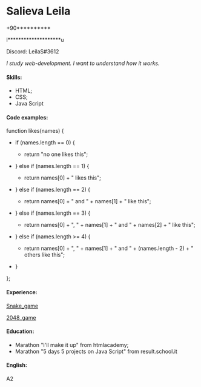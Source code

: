 # Salieva Leila

  +90**********
  
  l********************u
  
  Discord: LeilaS#3612 
  
*I study web-development. I want to understand how it works.*
 
#### Skills:
- HTML;
- CSS;
- Java Script

#### Code examples:

function likes(names) {

  - if (names.length == 0) {
  
    - return "no one likes this";
    
  - } else if (names.length == 1) {
  
    - return names[0] + " likes this";
    
  - } else if (names.length == 2) {
  
    - return names[0] + " and " + names[1] + " like this";
    
  - } else if (names.length == 3) {
  
    - return names[0] + ", " + names[1] + " and " + names[2] + " like this";
    
  - } else if (names.length >= 4) {
  
    - return names[0] + ", " + names[1] + " and " + (names.length - 2) + " others like this";
    
  - } 
  
};

#### Experience:
[Snake_game](https://github.com/LeilaS-88/Snake_game)

[2048_game](https://github.com/LeilaS-88/2048_project)

#### Education:
- Marathon "I'll make it up" from htmlacademy;
- Marathon "5 days 5 projects on Java Script" from result.school.it

#### English:
A2

